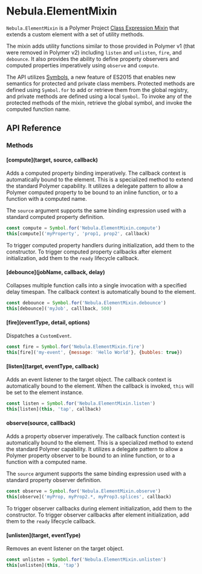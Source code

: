 # Nebula.ElementMixin

`Nebula.ElementMixin` is a Polymer Project [Class Expression Mixin](https://www.polymer-project.org/2.0/docs/devguide/custom-elements#mixins) that extends a custom element with a set of utility methods. 

The mixin adds utility functions similar to those provided in Polymer v1 (that were removed in Polymer v2) including `listen` and `unlisten`, `fire`, and `debounce`. It also provides the ability to define property observers and computed properties imperatively using `observe` and `compute`.

The API utilizes [Symbols](https://developer.mozilla.org/en-US/docs/Web/JavaScript/Reference/Global_Objects/Symbol), a new feature of ES2015 that enables new semantics for protected and private class members. Protected methods are defined using `Symbol.for` to add or retrieve them from the global registry, and private methods are defined using a local `Symbol`. To invoke any of the protected methods of the mixin, retrieve the global symbol, and invoke the computed function name.

<h2>API Reference</h2>

### Methods

#### [compute](target, source, callback)

Adds a computed property binding imperatively. The callback context is automatically bound to the element. This is a specialized method to extend the standard Polymer capability. It utilizes a delegate pattern to allow a Polymer computed property to be bound to an inline function, or to a function with a computed name.

The `source` argument supports the same binding expression used with a standard computed property definition.

```js
const compute = Symbol.for('Nebula.ElementMixin.compute')
this[compute]('myProperty', 'prop1, prop2', callback) 
```

To trigger computed property handlers during initialization, add them to the constructor. To trigger computed property callbacks after element initialization, add them to the `ready` lifecycle callback.

#### [debounce](jobName, callback, delay)

Collapses multiple function calls into a single invocation with a specified delay timespan. The callback context is automatically bound to the element.

```js
const debounce = Symbol.for('Nebula.ElementMixin.debounce')
this[debounce]('myJob', calllback, 500)
```

#### [fire](eventType, detail, options)

Dispatches a `CustomEvent`.

```js
const fire = Symbol.for('Nebula.ElementMixin.fire')
this[fire]('my-event', {message: 'Hello World'}, {bubbles: true})
```

#### [listen](target, eventType, callback)

Adds an event listener to the target object. The callback context is automatically bound to the element. When the callback is invoked, `this` will be set to the element instance.

```js
const listen = Symbol.for('Nebula.ElementMixin.listen')
this[listen](this, 'tap', callback)
```

#### observe(source, calllback)

Adds a property observer imperatively. The callback function context is automatically bound to the element. This is a specialized method to extend the standard Polymer capability. It utilizes a delegate pattern to allow a Polymer property observer to be bound to an inline function, or to a function with a computed name.

The `source` argument supports the same binding expression used with a standard property observer definition.

```js
const observe = Symbol.for('Nebula.ElementMixin.observe')
this[observe]('myProp, myProp2.*, myProp3.splices', callback) 
```

To trigger observer callbacks during element initialization, add them to the constructor. To trigger observer callbacks after element initialization, add them to the `ready` lifecycle callback.

#### [unlisten](target, eventType)

Removes an event listener on the target object.

```js
const unlisten = Symbol.for('Nebula.ElementMixin.unlisten')
this[unlisten](this, 'tap')
```
